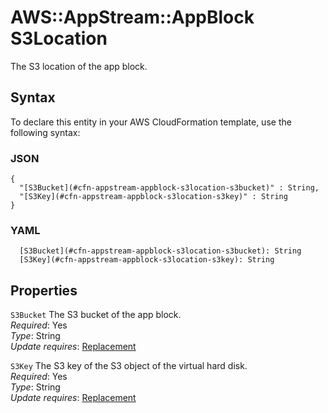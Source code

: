 # AWS::AppStream::AppBlock S3Location<a name="aws-properties-appstream-appblock-s3location"></a>

The S3 location of the app block\.

## Syntax<a name="aws-properties-appstream-appblock-s3location-syntax"></a>

To declare this entity in your AWS CloudFormation template, use the following syntax:

### JSON<a name="aws-properties-appstream-appblock-s3location-syntax.json"></a>

```
{
  "[S3Bucket](#cfn-appstream-appblock-s3location-s3bucket)" : String,
  "[S3Key](#cfn-appstream-appblock-s3location-s3key)" : String
}
```

### YAML<a name="aws-properties-appstream-appblock-s3location-syntax.yaml"></a>

```
  [S3Bucket](#cfn-appstream-appblock-s3location-s3bucket): String
  [S3Key](#cfn-appstream-appblock-s3location-s3key): String
```

## Properties<a name="aws-properties-appstream-appblock-s3location-properties"></a>

`S3Bucket` <a name="cfn-appstream-appblock-s3location-s3bucket"></a>
The S3 bucket of the app block\.  
_Required_: Yes  
_Type_: String  
_Update requires_: [Replacement](https://docs.aws.amazon.com/AWSCloudFormation/latest/UserGuide/using-cfn-updating-stacks-update-behaviors.html#update-replacement)

`S3Key` <a name="cfn-appstream-appblock-s3location-s3key"></a>
The S3 key of the S3 object of the virtual hard disk\.  
_Required_: Yes  
_Type_: String  
_Update requires_: [Replacement](https://docs.aws.amazon.com/AWSCloudFormation/latest/UserGuide/using-cfn-updating-stacks-update-behaviors.html#update-replacement)
